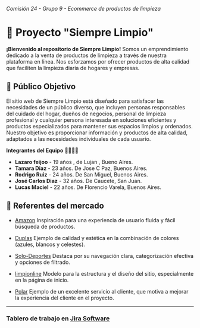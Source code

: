 *Comisión 24 - Grupo 9 - Ecommerce de productos de limpieza*


# 🧼 Proyecto "Siempre Limpio"




 **¡Bienvenido al repositorio de Siempre Limpio!** Somos un emprendimiento dedicado a la venta de productos de limpieza a través de nuestra plataforma en línea. Nos esforzamos por ofrecer productos de alta calidad que faciliten la limpieza diaria de hogares y empresas.



## 🎯 Público Objetivo

 El sitio web de Siempre Limpio está diseñado para satisfacer las necesidades de un público diverso, que incluyen personas responsables del cuidado del hogar, dueños de negocios, personal de limpieza profesional y cualquier persona interesada en soluciones eficientes y productos especializados para mantener sus espacios limpios y ordenados. Nuestro objetivo es proporcionar información y productos de alta calidad, adaptados a las necesidades individuales de cada usuario.


**Integrantes del Equipo** 👨‍💼👩‍💼

   * **Lazaro feijoo** - 19 años , de Lujan , Bueno Aires.
   * **Tamara Diaz** - 23 años. De Jose C Paz, Buenos Aires.
   * **Rodrigo Ruiz** - 24 años. De San Miguel, Buenos Aires.
   * **José Carlos Diaz** -  32 años. De Caucete, San Juan.
   * **Lucas Maciel** - 22 años. De Florencio Varela, Buenos Aires.


## 🚀 Referentes del mercado



- [Amazon](https://www.amazon.com/) Inspiración para una experiencia de usuario fluida y fácil búsqueda de productos.
 
 
- [Duplas](https://duplas.com.br/) Ejemplo de calidad y estética en la combinación de colores (azules, blancos y celestes).


- [Solo-Deportes](https://www.solodeportes.com.ar/)  Destaca por su navegación clara, categorización efectiva y opciones de filtrado.


- [limpionline](https://www.limpionline.com/) Modelo para la estructura y el diseño del sitio, especialmente en la página de inicio.


- [Polar](https://www.distribuidorapolar.com.ar) Ejemplo de un excelente servicio al cliente, que motiva a mejorar la experiencia del cliente en el proyecto.

---

### Tablero de trabajo en [Jira Software](https://lucianovilte.atlassian.net/jira/software/projects/LIM/boards/3)




